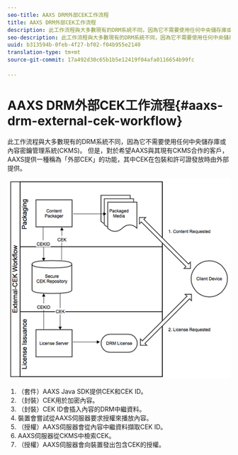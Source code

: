 ```yaml
---
seo-title: AAXS DRM外部CEK工作流程
title: AAXS DRM外部CEK工作流程
description: 此工作流程與大多數現有的DRM系統不同，因為它不需要使用任何中央儲存庫或內容密鑰管理系統(CKMS)
seo-description: 此工作流程與大多數現有的DRM系統不同，因為它不需要使用任何中央儲存庫或內容密鑰管理系統(CKMS)
uuid: b313594b-0feb-4f27-bf02-f04b955e2140
translation-type: tm+mt
source-git-commit: 17a492d30c65b1b5e12419f04afa0116654b99fc

---
```



# AAXS DRM外部CEK工作流程{#aaxs-drm-external-cek-workflow}

此工作流程與大多數現有的DRM系統不同，因為它不需要使用任何中央儲存庫或內容密鑰管理系統(CKMS)。 但是，對於希望AAXS與其現有CKMS合作的客戶，AAXS提供一種稱為「外部CEK」的功能，其中CEK在包裝和許可證發放時由外部提供。

![](assets/ECEK_Workflow.PNG)

1. （套件）AAXS Java SDK提供CEK和CEK ID。
1. （封裝）CEK用於加密內容。
1. （封裝）CEK ID會插入內容的DRM中繼資料。
1. 裝置會嘗試從AAXS伺服器要求授權來播放內容。
1. （授權）AAXS伺服器會從內容中繼資料擷取CEK ID。
1. AAXS伺服器從CKMS中檢索CEK。
1. （授權）AAXS伺服器會向裝置發出包含CEK的授權。
